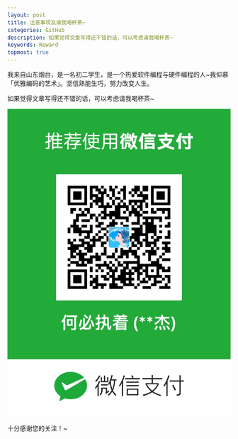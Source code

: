 ```yaml
---
layout: post
title: 注意事项及请我喝杯茶~
categories: GitHub
description: 如果觉得文章写得还不错的话，可以考虑请我喝杯茶~
keywords: Reward
topmost: true
---
```


我来自山东烟台，是一名初二学生，是一个热爱软件编程与硬件编程的人~我仰慕「优雅编码的艺术」。坚信熟能生巧，努力改变人生。

如果觉得文章写得还不错的话，可以考虑请我喝杯茶~

![ ](/images/blog/20220504-reward-qr.jpg)

十分感谢您的关注！~


